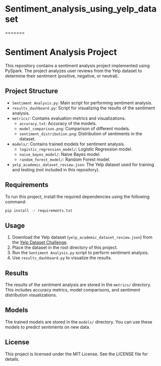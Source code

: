 # Sentiment_analysis_using_yelp_dataset
=======
# Sentiment Analysis Project

This repository contains a sentiment analysis project implemented using PySpark. The project analyzes user reviews from the Yelp dataset to determine their sentiment (positive, negative, or neutral).

## Project Structure

- `Sentiment Analysis.py`: Main script for performing sentiment analysis.
- `results_dashboard.py`: Script for visualizing the results of the sentiment analysis.
- `metrics/`: Contains evaluation metrics and visualizations.
  - `accuracy.txt`: Accuracy of the models.
  - `model_comparison.png`: Comparison of different models.
  - `sentiment_distribution.png`: Distribution of sentiments in the dataset.
- `models/`: Contains trained models for sentiment analysis.
  - `logistic_regression_model/`: Logistic Regression model.
  - `naive_bayes_model/`: Naive Bayes model.
  - `random_forest_model/`: Random Forest model.
- `yelp_academic_dataset_review.json`: The Yelp dataset used for training and testing (not included in this repository).

## Requirements

To run this project, install the required dependencies using the following command:

```bash
pip install -r requirements.txt
```

## Usage

1. Download the Yelp dataset (`yelp_academic_dataset_review.json`) from the [Yelp Dataset Challenge](https://www.yelp.com/dataset).
2. Place the dataset in the root directory of this project.
3. Run the `Sentiment Analysis.py` script to perform sentiment analysis.
4. Use `results_dashboard.py` to visualize the results.

## Results

The results of the sentiment analysis are stored in the `metrics/` directory. This includes accuracy metrics, model comparisons, and sentiment distribution visualizations.

## Models

The trained models are stored in the `models/` directory. You can use these models to predict sentiments on new data.

## License

This project is licensed under the MIT License. See the LICENSE file for details.
